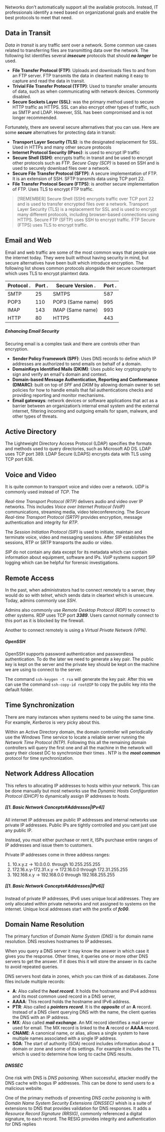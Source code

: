 Networks don’t automatically support all the available protocols. Instead, IT professionals identify a need based on organizational goals and enable the best protocols to meet that need.

## Data in Transit
*Data in transit* is any traffic sent over a network. Some common use cases related to transferring files are transmitting data over the network. The following list identifies several ***insecure*** protocols that should ***no longer*** be used.

* **File Transfer Protocol (FTP)**:  Uploads and downloads files to and from an FTP server. FTP transmits the data in cleartext making it easy to capture and read the data in transit.
* **Trivial File Transfer Protocol (TFTP)**: Used to transfer smaller amounts of data, such as when communicating with network devices. Commonly disabled.
* **Secure Sockets Layer (SSL)**: was the primary method used to secure HTTP traffic as HTTPS. SSL can also encrypt other types of traffic, such as SMTP and LDAP. However, SSL has been compromised and is not longer recommended.

Fortunately, there are several secure alternatives that you can use. Here are some ***secure*** alternatives for protecting data in transit:

* **Transport Layer Security (TLS)**: is the designated replacement for SSL. Used in HTTPs and many other secure protocols
* **Internet Protocol Security (IPsec)**: is used to encrypt IP traffic
* **Secure Shell (SSH)**: encrypts traffic in transit and be used to encrypt other protocols such as FTP. *Secure Copy (SCP)* is based on SSH and is used to securely download files over a network.
* **Secure File Transfer Protocol (SFTP)**: A secure implementation of FTP. It is an extension of SSH. SFTP transmits data using TCP port 22.
* **File Transfer Protocol Secure (FTPS)**: is another secure implementation of FTP. Uses TLS to encrypt FTP traffic.

> [!REMEMBER]
> Secure Shell (SSH) encrypts traffic over TCP port 22 and is used to transfer encrypted files over a network. Transport Layer Security (TLS) is a replacement for SSL and is used to encrypt many different protocols, including browser-based connections using HTTPS. Secure FTP (SFTP) uses SSH to encrypt traffic. FTP Secure (FTPS) uses TLS to encrypt traffic.

## Email and Web
Email and web traffic are some of the most common ways that people use the internet today. They were built without having security in mind, but secure alternatives have been built which introduce encryption. The following list shows common protocols alongside their secure counterpart which uses TLS to encrypt plaintext data.

| Protocol                          . | Port               . | Secure Version                                 . | Port               . |
| ----------------------------------- | -------------------- | ------------------------------------------------ | -------------------- |
| SMTP                                | 25                   | SMTPS                                            | 587                  |
| POP3                                | 110                  | POP3 (Same name)                                 | 995                  |
| IMAP                                | 143                  | IMAP (Same name)                                 | 993                  |
| HTTP                                | 80                   | HTTPS                                            | 443                  |

##### Enhancing Email Security
Securing email is a complex task and there are controls other than encryption.

* **Sender Policy Framework (SPF)**: Uses DNS records to define which IP addresses are authorized to send emails on behalf of a domain.
* **DomainKeys Identified Mails (DKIM)**: Uses public key cryptography to sign and verify an email's domain and context.
* **Domain-based Message Authentication, Reporting and Conformance (DMARC)**: built on top of *SPF* and *DKIM* by allowing domain owner to set policies for how to handle emails that fail authentications checks and providing reporting and monitor mechanisms. 
* **Email gateways**: network devices or software applications that act as a barrier between an organization’s internal email system and the external internet, filtering incoming and outgoing emails for spam, malware, and other types of threats.

## Active Directory 
The Lightweight Directory Access Protocol (LDAP) specifies the formats and methods used to query directories, such as Microsoft AD DS. LDAP uses TCP port 389. LDAP Secure (LDAPS) encrypts data with TLS using TCP port 636.

## Voice and Video 
It is quite common to transport voice and video over a network. *UDP* is commonly used instead of *TCP*. The 

*Real-time Transport Protocol (RTP)* delivers audio and video over IP networks. This includes *Voice over Internet Protocol (VoIP)* communications, streaming media, video teleconferencing. The *Secure Real-time Transport Protocol (SRTP)* provides encryption, message authentication and integrity for *RTP*.

The *Session Initiation Protocol (SIP)* is used to initiate, maintain and terminate voice, video and messaging sessions. After SIP establishes the sessions, RTP or SRTP transports the audio or video.

*SIP* do not contain any data except for its metadata which can contain information about equipment, software and IPs. *VoIP* systems support SIP logging which can be helpful for forensic investigations.

## Remote Access
 In the past, when administrators had to connect remotely to a server, they would do so with *telnet*, which sends data in cleartext which is unsecure. Today, admins commonly use *SSH*.

Admins also commonly use *Remote Desktop Protocol (RDP)* to connect to other systems. RDP uses TCP port ***3389***. Users cannot normally connect to this port as it is blocked by the firewall.

Another to connect remotely is using a *Virtual Private Network (VPN)*.

##### OpenSSH
OpenSSH supports password authentication and passwordless authentication. To do the later we need to generate a key pair. The public key is kept on the server and the private key should be kept on the machine we are using to connect to the server.

The command `ssh-keygen -t rsa` will generate the key pair. After this we can use the command `ssh-copy-id root@IP` to copy the public key into the default folder. 

## Time Synchronization
There are many instances when systems need to be using the same time. For example, *Kerberos* is very picky about this.

Within an Active Directory domain, the domain controller will periodically use the Windows Time service to locate a reliable server running the *Network Time Protocol (NTP)*. Following this all the remaining domain controllers will query the first one and all the machine in the network will query their closest DC to synchronize their times . NTP is the ***most common*** protocol for time synchronization.

## Network Address Allocation
This refers to allocating IP addresses to hosts within your network. This can be done manually but most networks use the *Dynamic Hosts Configuration Protocol (DHCP)* to dynamically assign IP addresses to hosts. 

##### [[1. Basic Network Concepts#Addresses|IPv4]]
All internet IP addresses are public IP addresses and internal networks use private IP addresses. Public IPs are tightly controlled and you cant just use any public IP.

Instead, you must either purchase or rent it, ISPs purchase entire ranges of IP addresses and issue them to customers.

Private IP addresses come in three address ranges:
1. 10.x.y.z -> 10.0.0.0. through 10.255.255.255
2. 172.16.x.y-172.31.x.y -> 172.16.0.0 through 172.31.255.255
3. 192.168.x.y -> 192.168.0.0 through 192.168.255.255

##### [[1. Basic Network Concepts#Addresses|IPv6]]
Instead of private IP addresses, IPv6 uses unique local addresses. They are only allocated within private networks and not assigned to systems on the internet. Unique local addresses start with the prefix of ***fc00***.

## Domain Name Resolution
The primary function of *Domain Name System (DNS)* is for domain name resolution. DNS resolves hostnames to IP addresses.

When you query a DNS server it may know the answer in which case it gives you the response. Other times, it queries one or more other DNS servers to get the answer. If it does this it will store the answer in its cache to avoid repeated queries. 

DNS servers host data in zones, which you can think of as databases. Zone files include multiple records:

* **A**: Also called the ***host record***. It holds the hostname and IPv4 address and its most common used record in a DNS server, 
* **AAAA**: This record holds the hostname and IPv6 address.
* **PTR**: Also called a ***pointers record***. It is the ***opposite*** of an **A** record. Instead of a DNS client querying DNS with the name, the client queries the DNS with an IP address.
* **MX**: Also called ***mail exchange***. An MX record identifies a mail server used for email. The MX record is linked to the **A** record or **AAAA** record. 
* **CNAME**: A canonical name, or alias, allows a single system to have multiple names associated with a single IP address. 
* **SOA**: The start of authority (SOA) record includes information about a domain or zone and some of its settings. For example it includes the TTL which is used to determine how long to cache DNS results. 

##### DNSSEC
One risk with DNS is *DNS poisoning*. When successful, attacker modify the DNS cache with bogus IP addresses. This can be done to send users to a malicious website. 

One of the primary methods of preventing *DNS cache poisoning* is with *Domain Name System Security Extensions (DNSSEC)* whish is a suite of extensions to DNS that provides validation for DNS responses. It adds a *Resource Record Signature (RRSIG)*, commonly referenced a digital signature, to each record. The RESIG provides integrity and authentication for DNS replies
